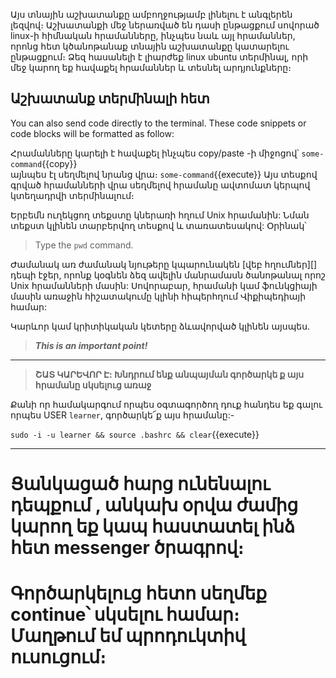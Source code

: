 Այս տնային աշխատանքը ամբողջությամբ լինելու է անգլերեն լեզվով։ Աշխատանքի մեջ ներառված են դասի ընթացքում սովորած linux-ի հիմնական հրամանները, ինչպես նաև այլ հրամաններ, որոնց հետ կծանոթանաք տնային աշխատանքը կատարելու ընթացքում։
Ձեզ հասանելի է լիարժեք linux ubuntu տերմինալ, որի մեջ կարող եք հավաքել հրամաններ և տեսնել արդյունքները։

## Աշխատանք  տերմինալի  հետ
You can also send code directly to the terminal. These code snippets or code blocks will be formatted as follow:

Հրամանները կարելի է հավաքել ինչպես copy/paste -ի միջոցով՝ `some-command`{{copy}}  
այնպես էլ սեղմելով նրանց վրա։ `some-command`{{execute}}  Այս տեսքով գրված հրամանների վրա սեղմելով հրամանը ավտոմատ կերպով կտեղադրվի տերմինալում։

Երբեմն ուղեկցող տեքստը կներառի հղում Unix հրամանին: Նման տեքստ կլինեն տարբերվող տեսքով և տառատեսակով: Օրինակ՝ 

>Type the `pwd` command.

Ժամանակ առ ժամանակ նյութերը կպարունակեն [վեբ հղումներ][]  դեպի էջեր, որոնք կօգնեն ձեզ ավելին մանրամասն ծանոթանալ որոշ Unix հրամանների մասին: Սովորաբար, հրամանի կամ ֆունկցիայի մասին առաջին հիշատակումը կլինի հիպերհղում Վիքիպեդիայի համար: 

Կարևոր կամ կրիտիկական կետերը ձևավորված կլինեն այսպես.

>***This is an important point!***

[web links]: http://en.wikipedia.org/wiki/Hyperlink

****

>**ՇԱՏ ԿԱՐԵՎՈՐ Է: Խնդրում  ենք անպայման  գործարկե ք այս հրամանը սկսելուց առաջ**

Քանի որ համակարգում որպես օգտագործող դուք հանդես եք գալու որպես USER `learner`, գործարկե՜ք այս հրամանը:- 

`sudo -i -u learner && source .bashrc && clear`{{execute}}

****

# Ցանկացած հարց ունենալու  դեպքում , անկախ օրվա ժամից կարող եք կապ հաստատել  ինձ հետ messenger ծրագրով։

# Գործարկելուց  հետո սեղմեք continue՝ սկսելու  համար։ Մաղթում եմ պրոդուկտիվ  ուսուցում։  